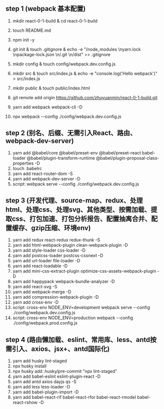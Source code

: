 ## step 1 (webpack 基本配置)
 1. mkdir react-0-1-build & cd react-0-1-build
 2. touch README.md
 3. npm init -y
 5. git init & touch .gitignore & echo -e "/node_modules \nyarn.lock \npackage-lock.json \n/.git \n/dist" >> .gitignore
 6. mkdir config & touch config/webpack.dev.config.js
 7. mkdir src & touch src/index.js & echo -e "console.log('Hello webpack')" > src/index.js
 8. mkdir public & touch public/index.html
 9. git remote add origin https://github.com/zhuyuanmin/react-0-1-build.git

 10. yarn add webpack webpack-cli -D
 11. npx webpack --config ./config/webpack.dev.config.js


## step 2 (别名、后缀、无需引入React、路由、webpack-dev-server)
  1. yarn add
    @babel/core
    @babel/preset-env
    @babel/preset-react
    babel-loader
    @babel/plugin-transform-runtime
    @babel/plugin-proposal-class-properties
  -D
  2. touch .babelrc
  3. yarn add react-router-dom -S
  4. yarn add webpack-dev-server -D
  5. script: webpack serve --config ./config/webpack.dev.config.js

## step 3 (开发代理、source-map、redux、处理html、处理css、处理svg、其他类型、按需加载、提取css、打包加速、打包分析报告、配置抽离合并、配置缓存、gzip压缩、环境env)
  1. yarn add redux react-redux redux-thunk -S
  2. yarn add html-webpack-plugin clean-webpack-plugin -D
  3. yarn add style-loader css-loader -D
  4. yarn add postcss-loader postcss-cssnext -D
  5. yarn add url-loader file-loader -D
  6. yarn add react-loadable -D
  7. yarn add mini-css-extract-plugin optimize-css-assets-webpack-plugin -D
  8. yarn add happypack webpack-bundle-analyzer -D
  9. yarn add react-svg -S
  10. yarn add webpack-merge -D
  11. yarn add compression-webpack-plugin -D
  12. yarn add cross-env -D
  13. script: cross-env NODE_ENV=development webpack serve --config ./config/webpack.dev.config.js
  14. script: cross-env NODE_ENV=production webpack --config ./config/webpack.prod.config.js

## step 4 (路由懒加载、eslint、常用库、less、antd按需引入、axios、jsx+、antd国际化)
  1. yarn add husky lint-staged
  2. npx husky install
  3. npx husky add .husky/pre-commit "npx lint-staged"
  4. yarn add babel-eslint eslint-plugin-react -D
  5. yarn add antd axios dayjs qs -S
  6. yarn add less less-loader -D
  7. yarn add babel-plugin-import -D
  8. yarn add babel-react-rif babel-react-rfor babel-react-rmodel babel-react-rshow -D
  